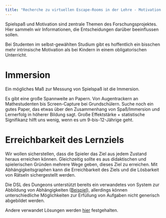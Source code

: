 ```yaml
---
title: "Recherche zu virtuellen Escape-Rooms in der Lehre - Motivation und Spielspaß"
---
```


Spielspaß und Motivation sind zentrale Themen des Forschungsprojektes.
Hier sammeln wir Informationen, die Entscheidungen darüber beeinflussen sollen.

Bei Studenten im selbst-gewählten Studium gibt es hoffentlich ein bisschen mehr intrinsische Motivation als bei Kindern in einem obligatorischen Unterricht.

# Immersion

Ein mögliches Maß zur Messung von Spielspaß ist die Immersion.

Es gibt eine große Spannweite an Papern. Von Augentrackern an Mathestudenten bis Screen-Capture bei Grundschülern.
Suche noch ein gutes Paper, das etwas über den Zusammenhang von Spaß/Immersion und Lernerfolg in höherer Bildung sagt. Große Effektstärke + statistische Signifikanz hilft uns wenig, wenn es um 9-bis-12-Jährige geht.

# Erreichbarkeit des Lernziels

Wir wollen sicherstellen, dass die Spieler das Ziel aus jedem Zustand heraus erreichen können. Gleichzeitig sollte es aus didaktischen und spielerischen Gründen mehrere Wege geben, dieses Ziel zu erreichen. Mit Abhängigkeitsgraphen kann die Erreichbarkeit des Ziels und die Lösbarkeit von Rätseln sichergestellt werden.

Die DSL des Dungeons unterstützt bereits ein verwandetes von System zur Abbildung von Abhängigkeiten ([Beispiel](../../../dungeon/doc/dsl/examplescripts/quickstart_task_dependency.dng)), allerdings können unterschiedliche Möglichkeiten zur Erfüllung von Aufgaben nicht generisch abgebildet werden.

Andere verwandet Lösungen werden [hier](solutions_other.md#tooling) festgehalten.
